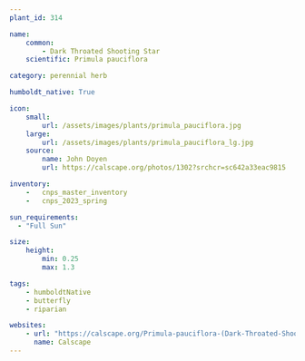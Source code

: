 ```yaml
---
plant_id: 314

name: 
    common:  
        - Dark Throated Shooting Star 
    scientific: Primula pauciflora 

category: perennial herb

humboldt_native: True

icon: 
    small: 
        url: /assets/images/plants/primula_pauciflora.jpg 
    large: 
        url: /assets/images/plants/primula_pauciflora_lg.jpg 
    source: 
        name: John Doyen 
        url: https://calscape.org/photos/1302?srchcr=sc642a33eac9815

inventory: 
    -   cnps_master_inventory
    -   cnps_2023_spring

sun_requirements:
  - "Full Sun"

size:
    height: 
        min: 0.25
        max: 1.3

tags: 
    - humboldtNative
    - butterfly
    - riparian

websites: 
    - url: "https://calscape.org/Primula-pauciflora-(Dark-Throated-Shooting-Star)"
      name: Calscape
---
```


